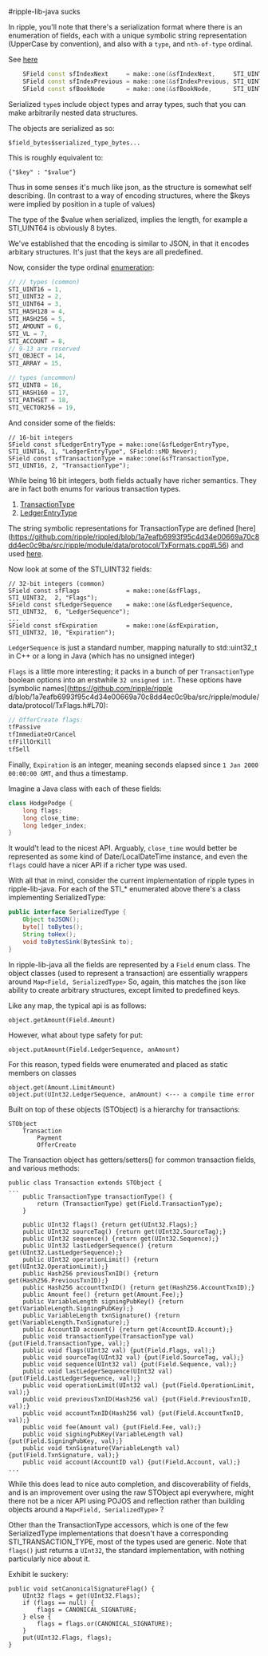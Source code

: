 #ripple-lib-java sucks

In ripple, you'll note that there's a serialization format where there is an
enumeration of fields, each with a unique symbolic string representation
(UpperCase by convention), and also with a `type`, and `nth-of-type` ordinal.

See [here](https://github.com/ripple/rippled/blob/1a7eafb6993f95c4d34e00669a70c8dd4ec0c9ba/src/ripple/module/data/protocol/SField.cpp#L148)

```c++
    SField const sfIndexNext     = make::one(&sfIndexNext,     STI_UINT64, 1, "IndexNext");
    SField const sfIndexPrevious = make::one(&sfIndexPrevious, STI_UINT64, 2, "IndexPrevious");
    SField const sfBookNode      = make::one(&sfBookNode,      STI_UINT64, 3, "BookNode");
```

Serialized `type`s include object types and array types, such that you can make
arbitrarily nested data structures.

The objects are serialized as so:

    $field_bytes$serialized_type_bytes...
    
This is roughly equivalent to:

    {"$key" : "$value"}

Thus in some senses it's much like json, as the structure is somewhat self
describing. (In contrast to a way of encoding structures, where the $keys were
implied by position in a tuple of values)

The type of the $value when serialized, implies the length, for example a
STI_UINT64 is obviously 8 bytes.

We've established that the encoding is similar to JSON, in that it encodes
arbitary structures. It's just that the keys are all predefined.

Now, consider the type ordinal [enumeration](https://github.com/ripple/rippled/blob/1a7eafb6993f95c4d34e00669a70c8dd4ec0c9ba/src/ripple/module/data/protocol/SField.h#L27):

```c++
// // types (common)
STI_UINT16 = 1,
STI_UINT32 = 2,
STI_UINT64 = 3,
STI_HASH128 = 4,
STI_HASH256 = 5,
STI_AMOUNT = 6,
STI_VL = 7,
STI_ACCOUNT = 8,
// 9-13 are reserved
STI_OBJECT = 14,
STI_ARRAY = 15,

// types (uncommon)
STI_UINT8 = 16,
STI_HASH160 = 17,
STI_PATHSET = 18,
STI_VECTOR256 = 19,
```

And consider some of the fields:

```
// 16-bit integers
SField const sfLedgerEntryType = make::one(&sfLedgerEntryType, STI_UINT16, 1, "LedgerEntryType", SField::sMD_Never);
SField const sfTransactionType = make::one(&sfTransactionType, STI_UINT16, 2, "TransactionType");
```

While being 16 bit integers, both fields actually have richer semantics. They
are in fact both enums for various transaction types. 

1. [TransactionType](https://github.com/ripple/rippled/blob/1a7eafb6993f95c4d34e00669a70c8dd4ec0c9ba/src/ripple/module/data/protocol/TxFormats.h#L31)
2. [LedgerEntryType](https://github.com/ripple/rippled/blob/1a7eafb6993f95c4d34e00669a70c8dd4ec0c9ba/src/ripple/module/data/protocol/LedgerFormats.h#L28-29)

The string symbolic representations for TransactionType are defined [here] (https://github.com/ripple/rippled/blob/1a7eafb6993f95c4d34e00669a70c8dd4ec0c9ba/src/ripple/module/data/protocol/TxFormats.cpp#L56) 
and used [here](https://github.com/ripple/rippled/blob/1a7eafb6993f95c4d34e00669a70c8dd4ec0c9ba/src/ripple/module/data/protocol/STParsedJSON.cpp#L206).

Now look at some of the STI_UINT32 fields:

```
// 32-bit integers (common)
SField const sfFlags             = make::one(&sfFlags,             STI_UINT32,  2, "Flags");
SField const sfLedgerSequence    = make::one(&sfLedgerSequence,    STI_UINT32,  6, "LedgerSequence");
...
SField const sfExpiration        = make::one(&sfExpiration,        STI_UINT32, 10, "Expiration");
```

`LedgerSequence` is just a standard number, mapping naturally to std::uint32_t in
C++ or a long in Java (which has no unsigned integer)

`Flags` is a little more interesting; it packs in a bunch of per `TransactionType`
boolean options into an erstwhile `32 unsigned int`. These options have [symbolic names](https://github.com/ripple/ripple
d/blob/1a7eafb6993f95c4d34e00669a70c8dd4ec0c9ba/src/ripple/module/data/protocol/TxFlags.h#L70):

```c++
// OfferCreate flags:
tfPassive
tfImmediateOrCancel
tfFillOrKill
tfSell
```

Finally, `Expiration` is an integer, meaning seconds elapsed since `1 Jan 2000 00:00:00 GMT`, and thus a timestamp.

Imagine a Java class with each of these fields:

``` java
class HodgePodge {
    long flags;
    long close_time;
    long ledger_index;
}
```

It would't lead to the nicest API. Arguably, `close_time` would better be
represented as some kind of Date/LocalDateTime instance, and even the `flags`
could have a nicer API if a richer type was used.

With all that in mind, consider the current implementation of ripple types in
ripple-lib-java. For each of the STI_* enumerated above there's a class
implementing SerializedType:

```java
public interface SerializedType {
    Object toJSON();
    byte[] toBytes();
    String toHex();
    void toBytesSink(BytesSink to);
}
```

In ripple-lib-java all the fields are represented by a `Field` enum class. The
object classes (used to represent a transaction) are essentially wrappers around
`Map<Field, SerializedType>` So, again, this matches the json like ability to
create arbitrary structures, except limited to predefined keys.

Like any map, the typical api is as follows:

    object.getAmount(Field.Amount)

However, what about type safety for put:

    object.putAmount(Field.LedgerSequence, anAmount)

For this reason, typed fields were enumerated and placed as static members on classes

    object.get(Amount.LimitAmount)
    object.put(UInt32.LedgerSequence, anAmount) <--- a compile time error

Built on top of these objects (STObject) is a hierarchy for transactions:

    STObject 
        Transaction
            Payment
            OfferCreate

The Transaction object has getters/setters() for common transaction fields, and
various methods:

```
public class Transaction extends STObject {
...
    public TransactionType transactionType() {
        return (TransactionType) get(Field.TransactionType);
    }

    public UInt32 flags() {return get(UInt32.Flags);}
    public UInt32 sourceTag() {return get(UInt32.SourceTag);}
    public UInt32 sequence() {return get(UInt32.Sequence);}
    public UInt32 lastLedgerSequence() {return get(UInt32.LastLedgerSequence);}
    public UInt32 operationLimit() {return get(UInt32.OperationLimit);}
    public Hash256 previousTxnID() {return get(Hash256.PreviousTxnID);}
    public Hash256 accountTxnID() {return get(Hash256.AccountTxnID);}
    public Amount fee() {return get(Amount.Fee);}
    public VariableLength signingPubKey() {return get(VariableLength.SigningPubKey);}
    public VariableLength txnSignature() {return get(VariableLength.TxnSignature);}
    public AccountID account() {return get(AccountID.Account);}
    public void transactionType(TransactionType val) {put(Field.TransactionType, val);}
    public void flags(UInt32 val) {put(Field.Flags, val);}
    public void sourceTag(UInt32 val) {put(Field.SourceTag, val);}
    public void sequence(UInt32 val) {put(Field.Sequence, val);}
    public void lastLedgerSequence(UInt32 val) {put(Field.LastLedgerSequence, val);}
    public void operationLimit(UInt32 val) {put(Field.OperationLimit, val);}
    public void previousTxnID(Hash256 val) {put(Field.PreviousTxnID, val);}
    public void accountTxnID(Hash256 val) {put(Field.AccountTxnID, val);}
    public void fee(Amount val) {put(Field.Fee, val);}
    public void signingPubKey(VariableLength val) {put(Field.SigningPubKey, val);}
    public void txnSignature(VariableLength val) {put(Field.TxnSignature, val);}
    public void account(AccountID val) {put(Field.Account, val);}
...
```

While this does lead to nice auto completion, and discoverability of fields, and
is an improvement over using the raw STObject api everywhere, might there not be
a nicer API using POJOS and reflection rather than building objects around a
`Map<Field, SerializedType>` ?

Other than the TransactionType accessors, which is one of the few SerializedType
implementations that doesn't have a corresponding STI_TRANSACTION_TYPE, most of
the types used are generic. Note that `flags()` just returns a `UInt32`, the
standard implementation, with nothing particularly nice about it.

Exhibit le suckery: 

```
public void setCanonicalSignatureFlag() {
    UInt32 flags = get(UInt32.Flags);
    if (flags == null) {
        flags = CANONICAL_SIGNATURE;
    } else {
        flags = flags.or(CANONICAL_SIGNATURE);
    }
    put(UInt32.Flags, flags);
}
```
